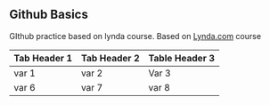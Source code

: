 **Github Basics**
-------------

GIthub practice based on lynda course.
Based on [Lynda.com](https://lynda.com) course

Tab Header 1 | Tab Header 2 | Table Header 3 
--- | --- | ---
var 1 | var 2 | Var 3
var 6 | var 7 | var 8
